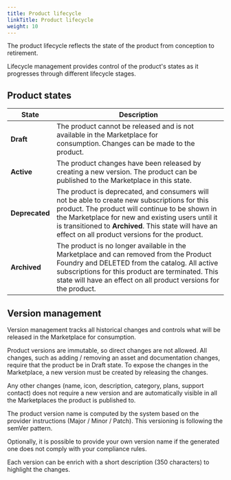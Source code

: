 ```yaml
---
title: Product lifecycle
linkTitle: Product lifecycle
weight: 10
---
```


The product lifecycle reflects the state of the product from conception to retirement.

Lifecycle management provides control of the product's states as it progresses through different lifecycle stages.

## Product states

| State          | Description                                                                |
|----------------|----------------------------------------------------------------------------|
| **Draft**      | The product cannot be released and is not available in the Marketplace for consumption. Changes can be made to the product.|
| **Active**     | The product changes have been released by creating a new version. The product can be published to the Marketplace in this state.|
| **Deprecated** | The product is deprecated, and consumers will not be able to create new subscriptions for this product. The product will continue to be shown in the Marketplace for new and existing users until it is transitioned to **Archived**. This state will have an effect on all product versions for the product.|
| **Archived**   | The product is no longer available in the Marketplace and can removed from the Product Foundry and DELETED from the catalog. All active subscriptions for this product are terminated. This state will have an effect on all product versions for the product.|

## Version management

Version management tracks all historical changes and controls what will be released in the Marketplace for consumption.

Product versions are immutable, so direct changes are not allowed. All changes, such as adding / removing an asset and documentation changes, require that the product be in Draft state. To expose the changes in the Marketplace, a new version must be created by releasing the changes.

Any other changes (name, icon, description, category, plans, support contact) does not require a new version and are automatically visible in all the Marketplaces the product is published to.

The product version name is computed by the system based on the provider instructions (Major / Minor / Patch). This versioning is following the semVer pattern.

Optionally, it is possible to provide your own version name if the generated one does not comply with your compliance rules.

Each version can be enrich with a short description (350 characters) to highlight the changes.